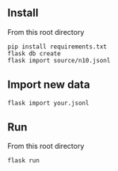 

## Install

From this root directory

```shell
pip install requirements.txt
flask db create
flask import source/n10.jsonl
```

## Import new data

```shell
flask import your.jsonl
```

## Run

From this root directory

```shell 
flask run
```